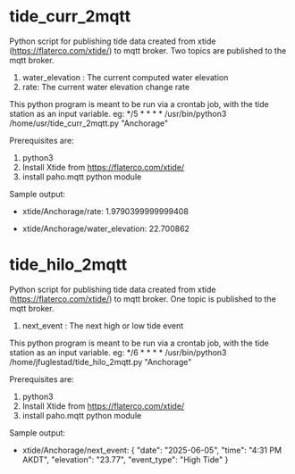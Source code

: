# tide_curr_2mqtt
Python script for publishing tide data created from xtide (https://flaterco.com/xtide/) to mqtt broker.
Two topics are published to the mqtt broker.
  1) water_elevation : The current computed water elevation
  2) rate: The current water elevation change rate

This python program is meant to be run via a crontab job, with the tide station as an input variable. eg: */5 * * * * /usr/bin/python3 /home/usr/tide_curr_2mqtt.py "Anchorage"

Prerequisites are:
  1) python3
  2) Install Xtide from https://flaterco.com/xtide/
  3) install paho.mqtt python module

Sample output:

 - xtide/Anchorage/rate:
   1.9790399999999408

 - xtide/Anchorage/water_elevation:
   22.700862

# tide_hilo_2mqtt
Python script for publishing tide data created from xtide (https://flaterco.com/xtide/) to mqtt broker.
One topic is published to the mqtt broker.
  1) next_event : The next high or low tide event

This python program is meant to be run via a crontab job, with the tide station as an input variable. eg: */6 * * * * /usr/bin/python3 /home/jfuglestad/tide_hilo_2mqtt.py "Anchorage"

Prerequisites are:
  1) python3
  2) Install Xtide from https://flaterco.com/xtide/
  3) install paho.mqtt python module

Sample output:
  - xtide/Anchorage/next_event:
  {
  "date": "2025-06-05",
  "time": "4:31 PM AKDT",
  "elevation": "23.77",
  "event_type": "High Tide"
}
